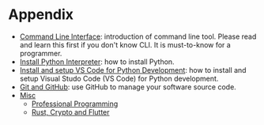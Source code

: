 # Appendix

- [Command Line Interface](command-line.md): introduction of command line tool. Please read and learn this first if you don't know CLI. It is must-to-know for a programmer.
- [Install Python Interpreter](install-python.md): how to install Python.
- [Install and setup VS Code for Python Development](./vscode-python.md): how to install and setup Visual Studo Code (VS Code) for Python development.
- [Git and GitHub](Git-and-Github.md): use GitHub to manage your software source code.
- [Misc](./Misc/)
  - [Professional Programming](./Misc/learn-programming.md)
  - [Rust, Crypto and Flutter](./Misc/rust-crypto-flutter.md)

